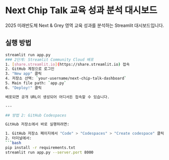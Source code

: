 # Next Chip Talk 교육 성과 분석 대시보드

2025 미래반도체 Next & Grey 영역 교육 성과를 분석하는 Streamlit 대시보드입니다.

## 실행 방법
```bash
streamlit run app.py
### 2단계: Streamlit Community Cloud 배포
1. [share.streamlit.io](https://share.streamlit.io) 접속
2. GitHub 계정으로 로그인
3. "New app" 클릭
4. 저장소 선택: `your-username/next-chip-talk-dashboard`
5. Main file path: `app.py`
6. "Deploy!" 클릭

배포되면 공개 URL이 생성되어 어디서든 접속할 수 있습니다.

---

## 방법 2: GitHub Codespaces

GitHub 저장소에서 바로 실행하려면:

1. GitHub 저장소 페이지에서 "Code" > "Codespaces" > "Create codespace" 클릭
2. 터미널에서:
```bash
pip install -r requirements.txt
streamlit run app.py --server.port 8000
